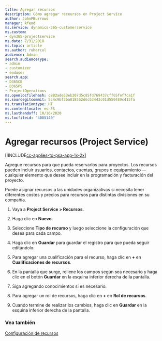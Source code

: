```yaml
---
title: Agregar recursos
description: Cómo agregar receursos en Project Service
author: JohnPBurrows
manager: kfend
ms.service: dynamics-365-customerservice
ms.custom:
- dyn365-projectservice
ms.date: 7/31/2018
ms.topic: article
ms.author: ruhercul
audience: Admin
search.audienceType:
- admin
- customizer
- enduser
search.app:
- D365CE
- D365PS
- ProjectOperations
ms.openlocfilehash: c882ade53eb207d5c85fd769437cff65fef7ca1f
ms.sourcegitcommit: 5c4c9bf3ba018562d6cb3443c01d550489c415fa
ms.translationtype: HT
ms.contentlocale: es-ES
ms.lasthandoff: 10/16/2020
ms.locfileid: "4085140"
---
```

# <a name="add-resources-project-service"></a>Agregar recursos (Project Service)

[!INCLUDE[cc-applies-to-psa-app-1x-2x](../includes/cc-applies-to-psa-app-1x-2x.md)]

Agregue recursos para que pueda reservarlos para proyectos. Los recursos pueden incluir usuarios, contactos, cuentas, grupos o equipamiento —cualquier elemento que desee incluir en la programación y facturación del proyecto.  
  
Puede asignar recursos a las unidades organizativas si necesita tener diferentes costes y precios para recursos para distintas divisiones en su compañía.  
  
1.  Vaya a **Project Service > Recursos**.  
  
2.  Haga clic en **Nuevo**.  
  
3.  Seleccione **Tipo de recurso** y luego seleccione la configuración que desea para cada campo.  
  
4.  Haga clic en **Guardar** para guardar el registro para que pueda seguir editándolo.  
  
5.  Para agregar una cualificación para el recurso, haga clic en **+** en **Cualificaciones de recursos**.  
  
6.  En la pantalla que surge, rellene los campos según sea necesario y haga clic en el botón **Guardar** en la esquina inferior derecha de la pantalla.  
  
7.  Siga agregando conocimientos si es necesario.  
  
8.  Para agregar un rol de recursos, haga clic en **+** en **Rol de recursos**.  
  
9. Cuando termine de realizar los cambios, haga clic en **Guardar** en la esquina inferior derecha de la pantalla.  
  
### <a name="see-also"></a>Vea también  
 [Configuración de recursos](../psa/set-up-resources.md)
